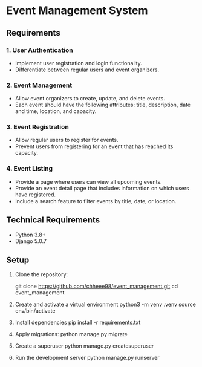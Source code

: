 # Event Management System

## Requirements

### 1. User Authentication

- Implement user registration and login functionality.
- Differentiate between regular users and event organizers.

### 2. Event Management

- Allow event organizers to create, update, and delete events.
- Each event should have the following attributes: title, description, date and time, location, and capacity.

### 3. Event Registration

- Allow regular users to register for events.
- Prevent users from registering for an event that has reached its capacity.

### 4. Event Listing

- Provide a page where users can view all upcoming events.
- Provide an event detail page that includes information on which users have registered.
- Include a search feature to filter events by title, date, or location.

## Technical Requirements

- Python 3.8+
- Django 5.0.7

## Setup

1. Clone the repository:

   git clone https://github.com/chheee98/event_management.git
   cd event_management

2. Create and activate a virtual environment
   python3 -m venv .venv
   source env/bin/activate

3. Install dependencies
   pip install -r requirements.txt

4. Apply migrations:
   python manage.py migrate

5. Create a superuser
   python manage.py createsuperuser

6. Run the development server
   python manage.py runserver

